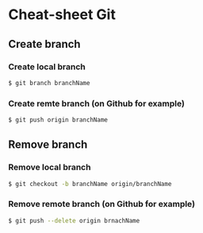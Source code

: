 # Cheat-sheet Git

## Create branch

### Create local branch

```bash
$ git branch branchName
```

### Create remte branch (on Github for example)

```bash
$ git push origin branchName
```

## Remove branch

### Remove local branch

```bash
$ git checkout -b branchName origin/branchName
```

### Remove remote branch (on Github for example)

```bash
$ git push --delete origin brnachName
```


